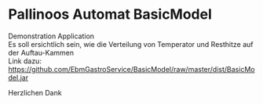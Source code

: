 # Pallinoos Automat BasicModel

 Demonstration Application<br>
 Es soll ersichtlich sein, wie die Verteilung von Temperator und Resthitze auf der Auftau-Kammen 
 <br>Link dazu: https://github.com/EbmGastroService/BasicModel/raw/master/dist/BasicModel.jar

Herzlichen Dank
